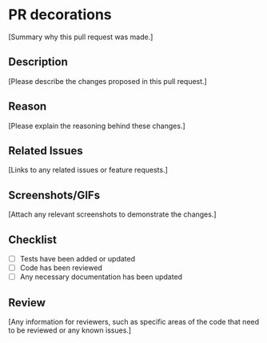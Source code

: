 # PR decorations

[Summary why this pull request was made.]

## Description

[Please describe the changes proposed in this pull request.]

## Reason

[Please explain the reasoning behind these changes.]

## Related Issues

[Links to any related issues or feature requests.]

## Screenshots/GIFs

[Attach any relevant screenshots to demonstrate the changes.]

## Checklist

- [ ] Tests have been added or updated
- [ ] Code has been reviewed
- [ ] Any necessary documentation has been updated

## Review

[Any information for reviewers, such as specific areas of the code that need to be reviewed or any known issues.]
